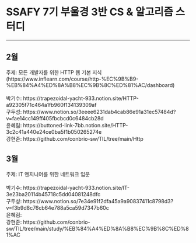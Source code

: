 # SSAFY 7기 부울경 3반 CS & 알고리즘 스터디<BR>
<HR>
<h2>2월</h2>
주제: 모든 개발자를 위한 HTTP 웹 기본 지식 (https://www.inflearn.com/course/http-%EC%9B%B9-%EB%84%A4%ED%8A%B8%EC%9B%8C%ED%81%AC/dashboard) <BR>
  <BR>
박기수: https://trapezoidal-yacht-933.notion.site/HTTP-a92305f71c464a1fb960f134139309af<BR>
구두성: https://www.notion.so/3eeee6231dab4cab86e91a31ec57484d?v=fae14cc149ff405fbcbcd0c6484cb28d<BR>
윤혜림: https://buttoned-link-7bb.notion.site/HTTP-3c2c41a440e24ce0ba5f1b050265274e<BR>
강현준: https://github.com/conbrio-sw/TIL/tree/main/Http<BR>

<h2>3월</h2>
주제: IT 엔지니어를 위한 네트워크 입문<BR><BR>
박기수: https://trapezoidal-yacht-933.notion.site/IT-3e23ba20114b45718c5dd04081248dfc <BR>
구두성: https://www.notion.so/7e34e91f2dfa45a9a90837411c8798d3?v=f3b9d8c76cb64e788a5ca59d7347b60c  <br>
윤혜림:<BR>
강현준: https://github.com/conbrio-sw/TIL/tree/main/study/%EB%84%A4%ED%8A%B8%EC%9B%8C%ED%81%AC

